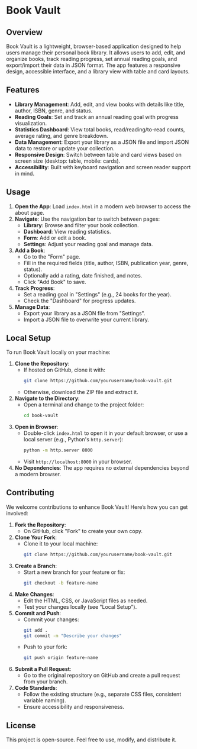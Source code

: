# Book Vault

## Overview
Book Vault is a lightweight, browser-based application designed to help users manage their personal book library. It allows users to add, edit, and organize books, track reading progress, set annual reading goals, and export/import their data in JSON format. The app features a responsive design, accessible interface, and a library view with table and card layouts.

## Features
- **Library Management**: Add, edit, and view books with details like title, author, ISBN, genre, and status.
- **Reading Goals**: Set and track an annual reading goal with progress visualization.
- **Statistics Dashboard**: View total books, read/reading/to-read counts, average rating, and genre breakdown.
- **Data Management**: Export your library as a JSON file and import JSON data to restore or update your collection.
- **Responsive Design**: Switch between table and card views based on screen size (desktop: table, mobile: cards).
- **Accessibility**: Built with keyboard navigation and screen reader support in mind.

## Usage
1. **Open the App**: Load `index.html` in a modern web browser to access the about page.
2. **Navigate**: Use the navigation bar to switch between pages:
   - **Library**: Browse and filter your book collection.
   - **Dashboard**: View reading statistics.
   - **Form**: Add or edit a book.
   - **Settings**: Adjust your reading goal and manage data.
3. **Add a Book**:
   - Go to the "Form" page.
   - Fill in the required fields (title, author, ISBN, publication year, genre, status).
   - Optionally add a rating, date finished, and notes.
   - Click "Add Book" to save.
4. **Track Progress**:
   - Set a reading goal in "Settings" (e.g., 24 books for the year).
   - Check the "Dashboard" for progress updates.
5. **Manage Data**:
   - Export your library as a JSON file from "Settings".
   - Import a JSON file to overwrite your current library.

## Local Setup
To run Book Vault locally on your machine:
1. **Clone the Repository**:
   - If hosted on GitHub, clone it with:
     ```bash
     git clone https://github.com/yourusername/book-vault.git
     ```
   - Otherwise, download the ZIP file and extract it.
2. **Navigate to the Directory**:
   - Open a terminal and change to the project folder:
     ```bash
     cd book-vault
     ```
3. **Open in Browser**:
   - Double-click `index.html` to open it in your default browser, or use a local server (e.g., Python's `http.server`):
     ```bash
     python -m http.server 8000
     ```
   - Visit `http://localhost:8000` in your browser.
4. **No Dependencies**: The app requires no external dependencies beyond a modern browser.

## Contributing
We welcome contributions to enhance Book Vault! Here’s how you can get involved:

1. **Fork the Repository**:
   - On GitHub, click "Fork" to create your own copy.
2. **Clone Your Fork**:
   - Clone it to your local machine:
     ```bash
     git clone https://github.com/yourusername/book-vault.git
     ```
3. **Create a Branch**:
   - Start a new branch for your feature or fix:
     ```bash
     git checkout -b feature-name
     ```
4. **Make Changes**:
   - Edit the HTML, CSS, or JavaScript files as needed.
   - Test your changes locally (see "Local Setup").
5. **Commit and Push**:
   - Commit your changes:
     ```bash
     git add .
     git commit -m "Describe your changes"
     ```
   - Push to your fork:
     ```bash
     git push origin feature-name
     ```
6. **Submit a Pull Request**:
   - Go to the original repository on GitHub and create a pull request from your branch.
7. **Code Standards**:
   - Follow the existing structure (e.g., separate CSS files, consistent variable naming).
   - Ensure accessibility and responsiveness.

## License
This project is open-source. Feel free to use, modify, and distribute it.
